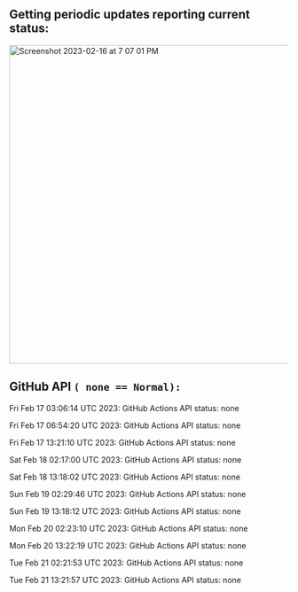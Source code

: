 
## Getting periodic updates reporting current status:
<img width="575" alt="Screenshot 2023-02-16 at 7 07 01 PM" src="https://user-images.githubusercontent.com/31228460/219539578-f880fea9-7a9d-4f7d-a7e2-5ce3d90ab466.png">

## GitHub API `( none == Normal):`

Fri Feb 17 03:06:14 UTC 2023: GitHub Actions API status: none

Fri Feb 17 06:54:20 UTC 2023: GitHub Actions API status: none

Fri Feb 17 13:21:10 UTC 2023: GitHub Actions API status: none

Sat Feb 18 02:17:00 UTC 2023: GitHub Actions API status: none

Sat Feb 18 13:18:02 UTC 2023: GitHub Actions API status: none

Sun Feb 19 02:29:46 UTC 2023: GitHub Actions API status: none

Sun Feb 19 13:18:12 UTC 2023: GitHub Actions API status: none

Mon Feb 20 02:23:10 UTC 2023: GitHub Actions API status: none

Mon Feb 20 13:22:19 UTC 2023: GitHub Actions API status: none

Tue Feb 21 02:21:53 UTC 2023: GitHub Actions API status: none

Tue Feb 21 13:21:57 UTC 2023: GitHub Actions API status: none
